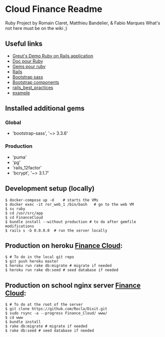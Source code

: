 # Cloud Finance Readme
Ruby Project by Romain Claret, Matthieu Bandelier, \& Fabio Marques
What's not here must be on the wiki ;)

## Useful links
- [Greut's Demo Ruby on Rails application](https://github.com/HE-Arc/demo-rails-application)
- [Doc pour Ruby](http://ruby-doc.org)
- [Gems pour ruby](http://rubygems.org)
- [Rails](http://rubyonrails.org)
- [Bootstrap sass](https://github.com/twbs/bootstrap-sass)
- [Bootstrap components](http://getbootstrap.com/components/)
- [rails_best_practices](https://github.com/railsbp/rails_best_practices)
- [example](example)

## Installed additional gems
### Global
- 'bootstrap-sass', '~> 3.3.6'
### Production
- 'puma'
- 'pg'
- 'rails_12factor'
- 'bcrypt', '~> 3.1.7'

## Development setup (locally)
    $ docker-compose up -d    # starts the VMs
    $ docker exec -it ror_web_1 /bin/bash   # go to the web VM
    $ su ruby
    $ cd /usr/src/app
    $ cd FinanceCloud
    $ bundle install --without production # to do after gemfile modifications
    $ rails s -b 0.0.0.0  # run the server locally

## Production on heroku [Finance Cloud](https://finance-cloud.herokuapp.com):
    $ # To do in the local git repo
    $ git push heroku master
    $ heroku run rake db:migrate # migrate if needed
    $ heroku run rake db:seed # seed database if needed

## Production on school nginx server [Finance Cloud](http://finance.srvz-webapp.he-arc.ch):
    $ # To do at the root of the server
    $ git clone https://github.com/Rocla/Dixit.git
    $ sudo rsync -a --progress Finance_Cloud/ www/
    $ cd www
    $ bundle install
    $ rake db:migrate # migrate if needed
    $ rake db:seed # seed database if needed
